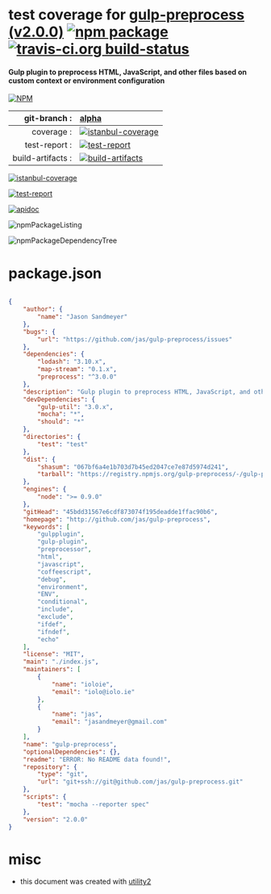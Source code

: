 # test coverage for  [gulp-preprocess (v2.0.0)](http://github.com/jas/gulp-preprocess)  [![npm package](https://img.shields.io/npm/v/npmtest-gulp-preprocess.svg?style=flat-square)](https://www.npmjs.org/package/npmtest-gulp-preprocess) [![travis-ci.org build-status](https://api.travis-ci.org/npmtest/node-npmtest-gulp-preprocess.svg)](https://travis-ci.org/npmtest/node-npmtest-gulp-preprocess)
#### Gulp plugin to preprocess HTML, JavaScript, and other files based on custom context or environment configuration

[![NPM](https://nodei.co/npm/gulp-preprocess.png?downloads=true)](https://www.npmjs.com/package/gulp-preprocess)

| git-branch : | [alpha](https://github.com/npmtest/node-npmtest-gulp-preprocess/tree/alpha)|
|--:|:--|
| coverage : | [![istanbul-coverage](https://npmtest.github.io/node-npmtest-gulp-preprocess/build/coverage.badge.svg)](https://npmtest.github.io/node-npmtest-gulp-preprocess/build/coverage.html/index.html)|
| test-report : | [![test-report](https://npmtest.github.io/node-npmtest-gulp-preprocess/build/test-report.badge.svg)](https://npmtest.github.io/node-npmtest-gulp-preprocess/build/test-report.html)|
| build-artifacts : | [![build-artifacts](https://npmtest.github.io/node-npmtest-gulp-preprocess/glyphicons_144_folder_open.png)](https://github.com/npmtest/node-npmtest-gulp-preprocess/tree/gh-pages/build)|

[![istanbul-coverage](https://npmtest.github.io/node-npmtest-gulp-preprocess/build/screenCapture.buildCustomOrg.browser.coverage.html.png)](https://npmtest.github.io/node-npmtest-gulp-preprocess/build/coverage.html/index.html)

[![test-report](https://npmtest.github.io/node-npmtest-gulp-preprocess/build/screenCapture.buildCustomOrg.browser.%252Fhome%252Ftravis%252Fbuild%252Fnpmtest%252Fnode-npmtest-gulp-preprocess%252Ftmp%252Fbuild%252Ftest-report.html.png)](https://npmtest.github.io/node-npmtest-gulp-preprocess/build/test-report.html)

[![apidoc](https://npmdoc.github.io/node-npmdoc-gulp-preprocess/build/screenCapture.buildApidoc.browser.%252Fhome%252Ftravis%252Fbuild%252Fnpmdoc%252Fnode-npmdoc-gulp-preprocess%252Ftmp%252Fbuild%252Fapidoc.html.png)](https://npmdoc.github.io/node-npmdoc-gulp-preprocess/build/apidoc.html)

![npmPackageListing](https://npmtest.github.io/node-npmtest-gulp-preprocess/build/screenCapture.npmPackageListing.svg)

![npmPackageDependencyTree](https://npmtest.github.io/node-npmtest-gulp-preprocess/build/screenCapture.npmPackageDependencyTree.svg)



# package.json

```json

{
    "author": {
        "name": "Jason Sandmeyer"
    },
    "bugs": {
        "url": "https://github.com/jas/gulp-preprocess/issues"
    },
    "dependencies": {
        "lodash": "3.10.x",
        "map-stream": "0.1.x",
        "preprocess": "^3.0.0"
    },
    "description": "Gulp plugin to preprocess HTML, JavaScript, and other files based on custom context or environment configuration",
    "devDependencies": {
        "gulp-util": "3.0.x",
        "mocha": "*",
        "should": "*"
    },
    "directories": {
        "test": "test"
    },
    "dist": {
        "shasum": "067bf6a4e1b703d7b45ed2047ce7e87d5974d241",
        "tarball": "https://registry.npmjs.org/gulp-preprocess/-/gulp-preprocess-2.0.0.tgz"
    },
    "engines": {
        "node": ">= 0.9.0"
    },
    "gitHead": "45bdd31567e6cdf873074f195deadde1ffac90b6",
    "homepage": "http://github.com/jas/gulp-preprocess",
    "keywords": [
        "gulpplugin",
        "gulp-plugin",
        "preprocessor",
        "html",
        "javascript",
        "coffeescript",
        "debug",
        "environment",
        "ENV",
        "conditional",
        "include",
        "exclude",
        "ifdef",
        "ifndef",
        "echo"
    ],
    "license": "MIT",
    "main": "./index.js",
    "maintainers": [
        {
            "name": "ioloie",
            "email": "iolo@iolo.ie"
        },
        {
            "name": "jas",
            "email": "jasandmeyer@gmail.com"
        }
    ],
    "name": "gulp-preprocess",
    "optionalDependencies": {},
    "readme": "ERROR: No README data found!",
    "repository": {
        "type": "git",
        "url": "git+ssh://git@github.com/jas/gulp-preprocess.git"
    },
    "scripts": {
        "test": "mocha --reporter spec"
    },
    "version": "2.0.0"
}
```



# misc
- this document was created with [utility2](https://github.com/kaizhu256/node-utility2)
